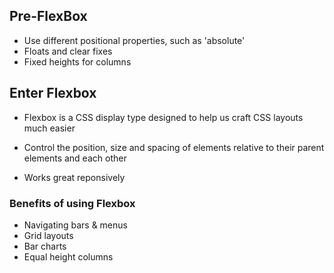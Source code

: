 ## Pre-FlexBox

- Use different positional properties, such as 'absolute'
- Floats and clear fixes
- Fixed heights for columns

## Enter Flexbox

- Flexbox is a CSS display type designed to help  us craft CSS layouts much easier

- Control the position, size and spacing of elements relative to their parent elements and each other

- Works great reponsively

### Benefits of using Flexbox

- Navigating bars & menus
- Grid layouts
- Bar charts
- Equal height columns
